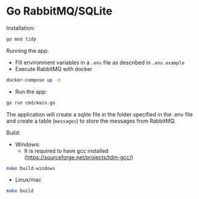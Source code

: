 # Go RabbitMQ/SQLite

Installation:
```bash
go mod tidy
```

Running the app:

- Fill environment variables in a `.env` file as described in `.env.example`
- Execute RabbitMQ with docker
```bash
docker-compose up -d
```
- Run the app:
```bash
go run cmd/main.go
```

The application will create a sqlite file in the folder specified in the .env file and create a table (`messages`) to store the messages from RabbitMQ.

Build:

- Windows:
    - It is required to have gcc installed (https://sourceforge.net/projects/tdm-gcc/)
```bash
make build-windows
```

- Linux/mac
```bash
make build
```
